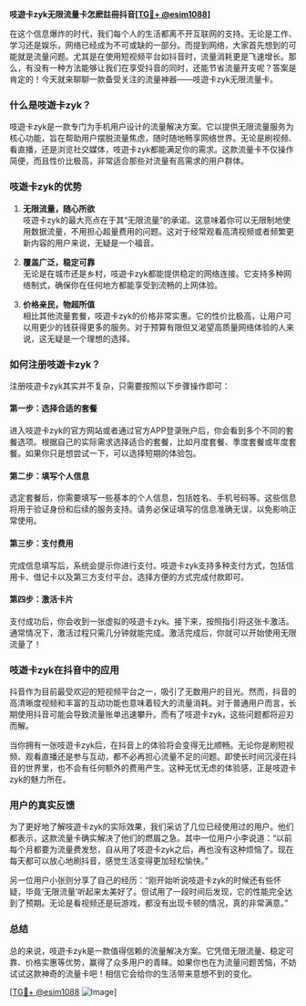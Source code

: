 **吱遊卡zyk无限流量卡怎麽註冊抖音[[TG💪+ @esim1088](https://t.me/s/esim1088)]**

在这个信息爆炸的时代，我们每个人的生活都离不开互联网的支持。无论是工作、学习还是娱乐，网络已经成为不可或缺的一部分。而提到网络，大家首先想到的可能就是流量问题。尤其是在使用短视频平台如抖音时，流量消耗更是飞速增长。那么，有没有一种方法能够让我们在享受抖音的同时，还能节省流量开支呢？答案是肯定的！今天就来聊聊一款备受关注的流量神器——吱遊卡zyk无限流量卡。

### 什么是吱遊卡zyk？

吱遊卡zyk是一款专门为手机用户设计的流量解决方案。它以提供无限流量服务为核心功能，旨在帮助用户摆脱流量焦虑，随时随地畅享网络世界。无论是刷视频、看直播，还是浏览社交媒体，吱遊卡zyk都能满足你的需求。这款流量卡不仅操作简便，而且性价比极高，非常适合那些对流量有高需求的用户群体。

### 吱遊卡zyk的优势

1. **无限流量，随心所欲**  
   吱遊卡zyk的最大亮点在于其“无限流量”的承诺。这意味着你可以无限制地使用数据流量，不用担心超量费用的问题。这对于经常观看高清视频或者频繁更新内容的用户来说，无疑是一个福音。

2. **覆盖广泛，稳定可靠**  
   无论是在城市还是乡村，吱遊卡zyk都能提供稳定的网络连接。它支持多种网络制式，确保你在任何地方都能享受到流畅的上网体验。

3. **价格亲民，物超所值**  
   相比其他流量套餐，吱遊卡zyk的价格非常实惠。它的性价比极高，让用户可以用更少的钱获得更多的服务。对于预算有限但又渴望高质量网络体验的人来说，这无疑是一个理想的选择。

### 如何注册吱遊卡zyk？

注册吱遊卡zyk其实并不复杂，只需要按照以下步骤操作即可：

#### 第一步：选择合适的套餐
进入吱遊卡zyk的官方网站或者通过官方APP登录账户后，你会看到多个不同的套餐选项。根据自己的实际需求选择适合的套餐，比如月度套餐、季度套餐或年度套餐。如果你只是想尝试一下，可以选择短期的体验包。

#### 第二步：填写个人信息
选定套餐后，你需要填写一些基本的个人信息，包括姓名、手机号码等。这些信息将用于验证身份和后续的服务支持。请务必保证填写的信息准确无误，以免影响正常使用。

#### 第三步：支付费用
完成信息填写后，系统会提示你进行支付。吱遊卡zyk支持多种支付方式，包括信用卡、借记卡以及第三方支付平台。选择方便的方式完成付款即可。

#### 第四步：激活卡片
支付成功后，你会收到一张虚拟的吱遊卡zyk。接下来，按照指引将这张卡激活。通常情况下，激活过程只需几分钟就能完成。激活完成后，你就可以开始使用无限流量了！

### 吱遊卡zyk在抖音中的应用

抖音作为目前最受欢迎的短视频平台之一，吸引了无数用户的目光。然而，抖音的高清晰度视频和丰富的互动功能也意味着较大的流量消耗。对于普通用户而言，长期使用抖音可能会导致流量账单迅速攀升。而有了吱遊卡zyk，这些问题都将迎刃而解。

当你拥有一张吱遊卡zyk后，在抖音上的体验将会变得无比顺畅。无论你是刷短视频、观看直播还是参与互动，都不必再担心流量不足的问题。即使长时间沉浸在抖音的世界里，也不会有任何额外的费用产生。这种无忧无虑的体验感，正是吱遊卡zyk的魅力所在。

### 用户的真实反馈

为了更好地了解吱遊卡zyk的实际效果，我们采访了几位已经使用过的用户。他们都表示，这款流量卡确实解决了他们的燃眉之急。其中一位用户小李说道：“以前每个月都要为流量费发愁，自从用了吱遊卡zyk之后，再也没有这种烦恼了。现在每天都可以放心地刷抖音，感觉生活变得更加轻松愉快。”

另一位用户小张则分享了自己的经历：“刚开始听说吱遊卡zyk的时候还有些怀疑，毕竟‘无限流量’听起来太美好了。但试用了一段时间后发现，它的性能完全达到了预期。无论是看视频还是玩游戏，都没有出现卡顿的情况，真的非常满意。”

### 总结

总的来说，吱遊卡zyk是一款值得信赖的流量解决方案。它凭借无限流量、稳定可靠、价格实惠等优势，赢得了众多用户的青睐。如果你也在为流量问题苦恼，不妨试试这款神奇的流量卡吧！相信它会给你的生活带来意想不到的变化。

[[TG💪+ @esim1088](https://t.me/s/esim1088) ![Image](https://i.postimg.cc/4NQfJmqS/Snipaste-2025-05-13-00-14-12.png)]